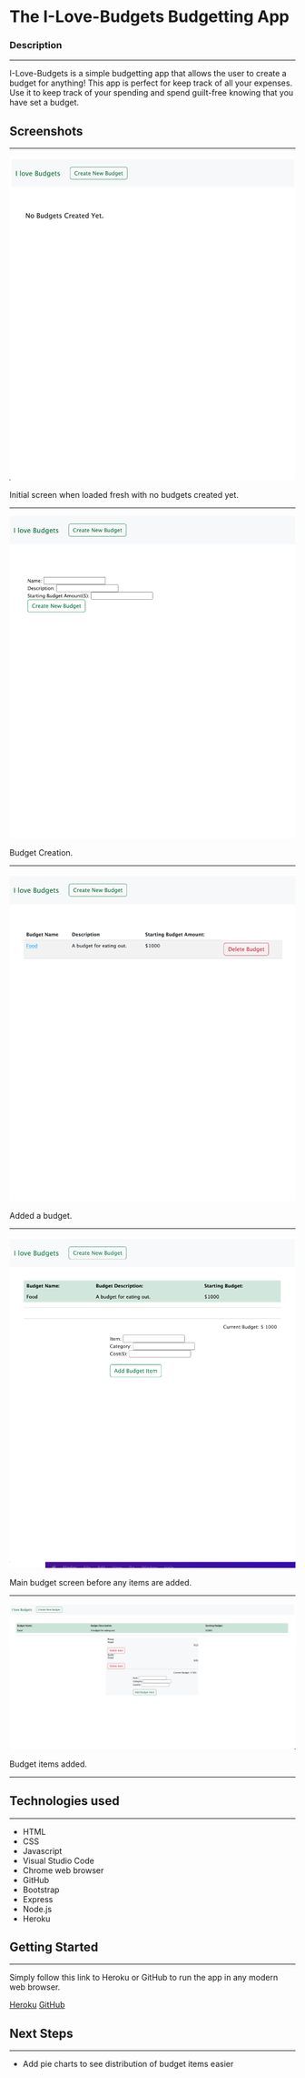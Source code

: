 # The I-Love-Budgets Budgetting App

### Description

---

I-Love-Budgets is a simple budgetting app that allows the user to create a budget for anything! This app is perfect for keep track of all your expenses. Use it to keep track of your spending and spend guilt-free knowing that you have set a budget.

## Screenshots

---

![Initial Screen](./Screenshots/Initial%20Screen.png)

Initial screen when loaded fresh with no budgets created yet.

---

![Budget Creation](./Screenshots/Create%20a%20budget.png)

Budget Creation.

---

![Added a Budget](./Screenshots/Added%20a%20budget.png)

Added a budget.

---

![Main Budget Screen](./Screenshots/Main%20Budget%20Screen.png)

Main budget screen before any items are added.

---

![Added a Budget Item](./Screenshots/Adding%20Budget%20Items.png)

Budget items added.

---

## Technologies used

---

- HTML
- CSS
- Javascript
- Visual Studio Code
- Chrome web browser
- GitHub
- Bootstrap
- Express
- Node.js
- Heroku

## Getting Started

---

Simply follow this link to Heroku or GitHub to run the app in any modern web browser.

[Heroku](https://i-love-budgets.herokuapp.com//)
[GitHub](https://github.com/donaldyang17/i-love-budgets-app)

## Next Steps

---

- Add pie charts to see distribution of budget items easier
